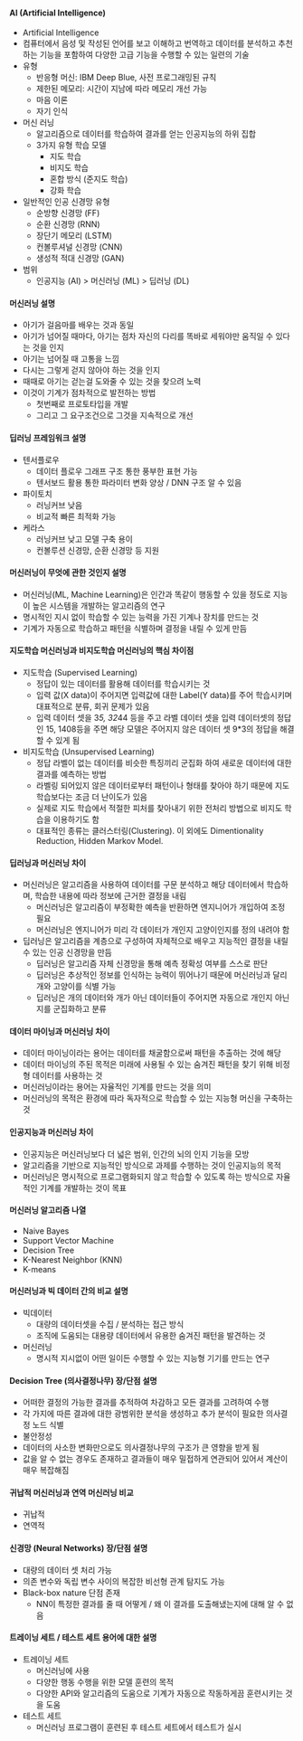#### AI (Artificial Intelligence)

- Artificial Intelligence
- 컴퓨터에서 음성 및 작성된 언어를 보고 이해하고 번역하고 데이터를 분석하고 추천하는 기능을 포함하여 다양한 고급 기능을 수행할 수 있는 일련의 기술
- 유형
  - 반응형 머신: IBM Deep Blue, 사전 프로그래밍된 규칙
  - 제한된 메모리: 시간이 지남에 따라 메모리 개선 가능
  - 마음 이론
  - 자기 인식
- 머신 러닝
  - 알고리즘으로 데이터를 학습하여 결과를 얻는 인공지능의 하위 집합
  - 3가지 유형 학습 모델
    - 지도 학습
    - 비지도 학습
    - 혼합 방식 (준지도 학습)
    - 강화 학습
- 일반적인 인공 신경망 유형
  - 순방향 신경망 (FF)
  - 순환 신경망 (RNN)
  - 장단기 메모리 (LSTM)
  - 컨볼루셔널 신경망 (CNN)
  - 생성적 적대 신경망 (GAN)
- 범위
  - 인공지능 (AI) > 머신러닝 (ML) > 딥러닝 (DL)

#### 머신러닝 설명

- 아기가 걸음마를 배우는 것과 동일
- 아기가 넘어질 때마다, 아기는 점차 자신의 다리를 똑바로 세워야만 움직일 수 있다는 것을 인지
- 아기는 넘어질 때 고통을 느낌
- 다시는 그렇게 걷지 않아야 하는 것을 인지
- 때때로 아기는 걷는걸 도와줄 수 있는 것을 찾으려 노력
- 이것이 기계가 점차적으로 발전하는 방법
  - 첫번째로 프로토타입을 개발
  - 그리고 그 요구조건으로 그것을 지속적으로 개선

#### 딥러닝 프레임워크 설명

- 텐서플로우
  - 데이터 플로우 그래프 구조 통한 풍부한 표현 가능
  - 텐서보드 활용 통한 파라미터 변화 양상 / DNN 구조 알 수 있음
- 파이토치
  - 러닝커브 낮음
  - 비교적 빠른 최적화 가능
- 케라스
  - 러닝커브 낮고 모델 구축 용이
  - 컨볼루션 신경망, 순환 신경망 등 지원

#### 머신러닝이 무엇에 관한 것인지 설명

- 머신러닝(ML, Machine Learning)은 인간과 똑같이 행동할 수 있을 정도로 지능이 높은 시스템을 개발하는 알고리즘의 연구
- 명시적인 지시 없이 학습할 수 있는 능력을 가진 기계나 장치를 만드는 것
- 기계가 자동으로 학습하고 패턴을 식별하며 결정을 내릴 수 있게 만듬

#### 지도학습 머신러닝과 비지도학습 머신러닝의 핵심 차이점

- 지도학습 (Supervised Learning)
  - 정답이 있는 데이터를 활용해 데이터를 학습시키는 것
  - 입력 값(X data)이 주어지면 입력값에 대한 Label(Y data)를 주어 학습시키며 대표적으로 분류, 회귀 문제가 있음
  - 입력 데이터 셋을 3*5, 32*44 등을 주고 라벨 데이터 셋을 입력 데이터셋의 정답인 15, 1408등을 주면 해당 모델은 주어지지 않은 데이터 셋 9\*3의 정답을 해결할 수 있게 됨
- 비지도학습 (Unsupervised Learning)
  - 정답 라벨이 없는 데이터를 비슷한 특징끼리 군집화 하여 새로운 데이터에 대한 결과를 예측하는 방법
  - 라벨링 되어있지 않은 데이터로부터 패턴이나 형태를 찾아야 하기 때문에 지도학습보다는 조금 더 난이도가 있음
  - 실제로 지도 학습에서 적절한 피처를 찾아내기 위한 전처리 방법으로 비지도 학습을 이용하기도 함
  - 대표적인 종류는 클러스터링(Clustering). 이 외에도 Dimentionality Reduction, Hidden Markov Model.

#### 딥러닝과 머신러닝 차이

- 머신러닝은 알고리즘을 사용하여 데이터를 구문 분석하고 해당 데이터에서 학습하며, 학습한 내용에 따라 정보에 근거한 결정을 내림
  - 머신러닝은 알고리즘이 부정확한 예측을 반환하면 엔지니어가 개입하여 조정 필요
  - 머신러닝은 엔지니어가 미리 각 데이터가 개인지 고양이인지를 정의 내려야 함
- 딥러닝은 알고리즘을 계층으로 구성하여 자체적으로 배우고 지능적인 결정을 내릴 수 있는 인공 신경망을 만듬
  - 딥러닝은 알고리즘 자체 신경망을 통해 예측 정확성 여부를 스스로 판단
  - 딥러닝은 추상적인 정보를 인식하는 능력이 뛰어나기 때문에 머신러닝과 달리 개와 고양이를 식별 가능
  - 딥러닝은 개의 데이터와 개가 아닌 데이터들이 주어지면 자동으로 개인지 아닌지를 군집화하고 분류

#### 데이터 마이닝과 머신러닝 차이

- 데이터 마이닝이라는 용어는 데이터를 채굴함으로써 패턴을 추출하는 것에 해당
- 데이터 마이닝의 주된 목적은 미래에 사용될 수 있는 숨겨진 패턴을 찾기 위해 비정형 데이터를 사용하는 것
- 머신러닝이라는 용어는 자율적인 기계를 만드는 것을 의미
- 머신러닝의 목적은 환경에 따라 독자적으로 학습할 수 있는 지능형 머신을 구축하는 것

#### 인공지능과 머신러닝 차이

- 인공지능은 머신러닝보다 더 넓은 범위, 인간의 뇌의 인지 기능을 모방
- 알고리즘을 기반으로 지능적인 방식으로 과제를 수행하는 것이 인공지능의 목적
- 머신러닝은 명시적으로 프로그램화되지 않고 학습할 수 있도록 하는 방식으로 자율적인 기계를 개발하는 것이 목표

#### 머신러닝 알고리즘 나열

- Naive Bayes
- Support Vector Machine
- Decision Tree
- K-Nearest Neighbor (KNN)
- K-means

#### 머신러닝과 빅 데이터 간의 비교 설명

- 빅데이터
  - 대량의 데이터셋을 수집 / 분석하는 접근 방식
  - 조직에 도움되는 대용량 데이터에서 유용한 숨겨진 패턴을 발견하는 것
- 머신러닝
  - 명시적 지시없이 어떤 일이든 수행할 수 있는 지능형 기기를 만드는 연구

#### Decision Tree (의사결정나무) 장/단점 설명

- 어떠한 결정의 가능한 결과를 추적하여 차감하고 모든 결과를 고려하여 수행
- 각 가지에 따른 결과에 대한 광범위한 분석을 생성하고 추가 분석이 필요한 의사결정 노드 식별
- 불안정성
- 데이터의 사소한 변화만으로도 의사결정나무의 구조가 큰 영향을 받게 됨
- 값을 알 수 없는 경우도 존재하고 결과들이 매우 밀접하게 연관되어 있어서 계산이 매우 복잡해짐

#### 귀납적 머신러닝과 연역 머신러닝 비교

- 귀납적
- 연역적

#### 신경망 (Neural Networks) 장/단점 설명

- 대량의 데이터 셋 처리 가능
- 의존 변수와 독립 변수 사이의 복잡한 비선형 관계 탐지도 가능
- Black-box nature 단점 존재
  - NN이 특정한 결과를 줄 때 어떻게 / 왜 이 결과를 도출해냈는지에 대해 알 수 없음

#### 트레이닝 세트 / 테스트 세트 용어에 대한 설명

- 트레이닝 세트
  - 머신러닝에 사용
  - 다양한 행동 수행을 위한 모델 훈련의 목적
  - 다양한 API와 알고리즘의 도움으로 기계가 자동으로 작동하게끔 훈련시키는 것을 도움
- 테스트 세트
  - 머신러닝 프로그램이 훈련된 후 테스트 세트에서 테스트가 실시
